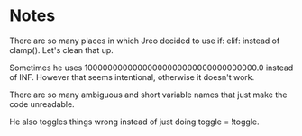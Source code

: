 # Notes

There are so many places in which Jreo decided to use if: elif: instead of clamp(). Let's clean that up.

Sometimes he uses 10000000000000000000000000000000000.0 instead of INF. However that seems intentional, otherwise it doesn't work.

There are so many ambiguous and short variable names that just make the code unreadable.

He also toggles things wrong instead of just doing toggle = !toggle.
